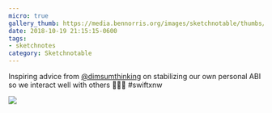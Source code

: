 ```yaml
---
micro: true
gallery_thumb: https://media.bennorris.org/images/sketchnotable/thumbs/swift-by-northwest-2018-sketchnotes-09.jpg
date: 2018-10-19 21:15:15-0600
tags:
- sketchnotes
category: Sketchnotable
---
```


Inspiring advice from [@dimsumthinking](https://micro.blog/dimsumthinking) on stabilizing our own personal ABI so we interact well with others 📱✍🏼 #swiftxnw

<img src="https://media.bennorris.org/images/sketchnotable/swift-by-northwest-2018/swift-by-northwest-2018-sketchnotes-09.jpg" />
